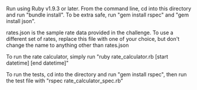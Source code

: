Run using Ruby v1.9.3 or later. From the command line, cd into this directory and run "bundle install". To be extra safe, run "gem install rspec" and "gem install json". 

rates.json is the sample rate data provided in the challenge. To use a different set of rates, replace this file with one of your choice, but don't change the name to anything other than rates.json

To run the rate calculator, simply run "ruby rate_calculator.rb [start datetime] [end datetime]"

To run the tests, cd into the directory and run "gem install rspec", then run the test file with "rspec rate_calculator_spec.rb" 
